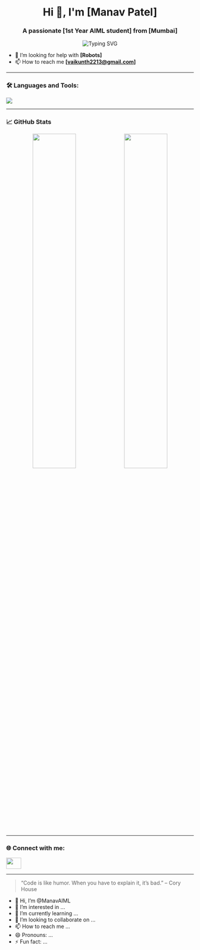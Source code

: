 <h1 align="center">Hi 👋, I'm [Manav Patel]</h1>
<h3 align="center">A passionate [1st Year AIML student] from [Mumbai]</h3>

<p align="center">
  <img src="https://readme-typing-svg.demolab.com?font=Fira+Code&pause=1000&center=true&width=435&lines=Welcome+to+my+GitHub!;I+love+building+cool+stuff" alt="Typing SVG" />
</p>

- 🤝 I’m looking for help with **[Robots]**
- 📫 How to reach me **[vaikunth2213@gmail.com]**

---

### 🛠️ Languages and Tools:

<p align="left">
  <img src="https://skillicons.dev/icons?i=python,cpp,html,css,js,nodejs,react,git,github,vscode,linux" />
</p>

---

### 📈 GitHub Stats

<p align="center">
  <img width="48%" src="https://github-readme-stats.vercel.app/api?username=yourusername&show_icons=true&theme=radical" />
  <img width="48%" src="https://github-readme-streak-stats.herokuapp.com/?user=yourusername&theme=radical" />
</p>

---

### 🌐 Connect with me:

<p align="left">
<a href="https://linkedin.com/in/yourlinkedin" target="blank"><img align="center" src="https://www.linkedin.com/in/manav-patel-405732340/ alt="linkedin" height="30" width="40" /></a>
</p>

---

> “Code is like humor. When you have to explain it, it’s bad.” – Cory House
- 👋 Hi, I’m @ManavAIML
- 👀 I’m interested in ...
- 🌱 I’m currently learning ...
- 💞️ I’m looking to collaborate on ...
- 📫 How to reach me ...
- 😄 Pronouns: ...
- ⚡ Fun fact: ...

<!---
ManavAIML/ManavAIML is a ✨ special ✨ repository because its `README.md` (this file) appears on your GitHub profile.
You can click the Preview link to take a look at your changes.
--->
